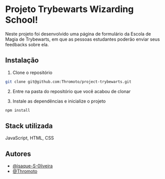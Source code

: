 
# Projeto Trybewarts Wizarding School!

Neste projeto foi desenvolvido uma página de formulário da Escola de Magia de Trybewarts, em que as pessoas estudantes poderão enviar seus feedbacks sobre ela.


## Instalação

1. Clone o repositório
```bash
git clone git@github.com:Thromoto/project-trybewarts.git
```
2. Entre na pasta do repositório que você acabou de clonar

3. Instale as dependências e inicialize o projeto
```bash
npm install
```

## Stack utilizada

JavaScript, HTML, CSS


## Autores

- [@isaque-S-0liveira](https://github.com/isaque-S-0liveira)
- [@Thromoto](https://github.com/Thromoto)
